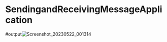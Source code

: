 # SendingandReceivingMessageApplication
#output![Screenshot_20230522_001314](https://github.com/AayushiSaini/SendingandReceivingMessageApplication/assets/118258257/4cd6e9c5-7b2b-49bf-adad-38ca033b9850)
